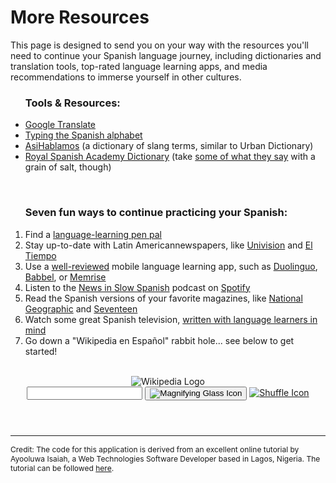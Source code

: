 <h1>More Resources</h1>


<p>This page is designed to send you on your way with the resources you'll need to continue your Spanish language journey, including dictionaries and translation tools, top-rated language learning apps, and media recommendations to immerse yourself in other cultures.</p>

<ul>
	<h3>Tools & Resources:</h3>
  <li><a href="https://translate.google.com/">Google Translate</a></li>
  <li><a href="https://studyspanish.com/typing-spanish-accents">Typing the Spanish alphabet</a></li>
  <li><a href="https://www.asihablamos.com/">AsiHablamos</a> (a dictionary of slang terms, similar to Urban Dictionary)</li>
  <li><a href="https://www.rae.es/recursos/diccionarios">Royal Spanish Academy Dictionary</a> (take <a href="https://www.nytimes.com/2010/11/26/world/europe/26spanish.html">some of what they say</a> with a grain of salt, though)</li>
</ul>

<br>

<ol>
	<h3>Seven fun ways to continue practicing your Spanish:</h3>
	<li>Find a <a href="https://www.fluentin3months.com/pen-pals/">language-learning pen pal</a></li>
	<li>Stay up-to-date with Latin Americannewspapers, like <a href="https://www.univision.com">Univision</a> and <a href="https://www.eltiempo.com/">El Tiempo</a></strong></li>
	<li>Use a <a href="https://www.cnet.com/news/best-language-learning-apps-become%20fluent/">well-reviewed</a> mobile language learning app, such as <a href="https://www.duolingo.com/">Duolinguo</a>, <a href="https://www.babbel.com/">Babbel</a>, or <a href="https://www.memrise.com/">Memrise</a></li>
	<li>Listen to the <a href="https://www.newsinslowspanish.com/spanish-podcast">News in Slow Spanish</a> podcast on <a href="https://open.spotify.com/show/3DfaUnQ6qypI0qK7tGhp4A">Spotify</a></li>
	<li>Read the Spanish versions of your favorite magazines, like <a href="https://www.ngenespanol.com/">National Geographic</a> and <a href="https://www.seventeenenespanol.com/">Seventeen</a></li>
	<li>Watch some great Spanish television, <a href="https://spanishlandschool.com/best-spanish-tv-shows/">written with language learners in mind</a></li>
	<li>Go down a "Wikipedia en Español" rabbit hole... see below to get started!</li>
</ol>

<br>

<header class="searchForm-container">
<img src="https://image.ibb.co/e6vOFQ/wikipedia.png" alt="Wikipedia Logo">
<form class="searchForm">
        <input type="search" class="searchForm-input">
        <button type="submit" class="icon searchIcon">
          <img src="https://image.ibb.co/cpG8zk/search.png" alt="Magnifying Glass Icon">
        </button>
        <a href="" class="icon randomIcon">
          <img src="https://image.ibb.co/fR5OX5/random.png" alt="Shuffle Icon">
        </a>
      </form>
</header>
<section class="searchResults"></section>
  
<script>
  function handleSubmit(event) {
    // prevent page from reloading when form is submitted
  event.preventDefault();
  // get the value of the input field
  const input = document.querySelector('.searchForm-input').value;
  // remove whitespace from the input
  const searchQuery = input.trim();
  // call `fetchResults` and pass it the `searchQuery`
  fetchResults(searchQuery);
}

function fetchResults(searchQuery) {
	  const endpoint = `https://es.wikipedia.org/w/api.php?action=query&list=search&prop=info&inprop=url&utf8=&format=json&origin=*&srlimit=20&srsearch=${searchQuery}`;
  	fetch(endpoint)
  		.then(response => response.json())
  		.then(data => {
        const results = data.query.search;
  	  	displayResults(results);
		})
       .catch(() => document.querySelector('.searchForm-input').value = 'Please enter a search term.');
       //.catch(() => console.log('An error occured'));
}

function displayResults(results) {
  const searchResults = document.querySelector('.searchResults');
  searchResults.innerHTML = '';
  results.forEach(result => {
  const url = encodeURI(`https://es.wikipedia.org/wiki/${result.title}`);
  
  searchResults.insertAdjacentHTML('beforeend',
  
  `<div class="resultItem">
  <h3 class="resultItem-title">
  <a href="${url}" target="_blank" rel="noopener">${result.title}</a>
  </h3>
  <span class="resultItem-snippet">${result.snippet}</span><br>
  <a href="${url}" class="resultItem-link" target="_blank" rel="noopener">${url}</a>
  </div>`
  );
  
});

console.log(results);
}
const form = document.querySelector('.searchForm');
form.addEventListener('submit', handleSubmit);
</script>

<hr>
<div style="clear:both;"></div>
<div>
	<p style="font-size: 86%;">Credit: The code for this application is derived from an excellent online tutorial by Ayooluwa Isaiah, a Web Technologies Software Developer based in Lagos, Nigeria. The tutorial can be followed <a href="https://freshman.tech/wikipedia-javascript/">here</a>.</p></div>

